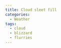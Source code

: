 ```yaml
---
title: Cloud sleet fill
categories:
  - Weather
tags:
  - cloud
  - blizzard
  - flurries
---
```

